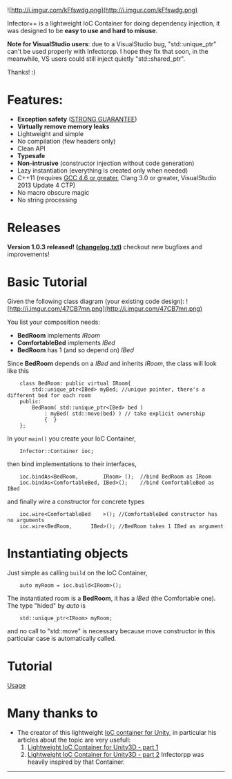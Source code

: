 ![http://i.imgur.com/kFfswdg.png](http://i.imgur.com/kFfswdg.png)

Infector++ is a lightweight IoC Container for doing dependency injection, it was designed to be **easy to use and hard to misuse**.

**Note for VisualStudio users**: due to a VisualStudio bug, "std::unique\_ptr" can't be used properly with Infectorpp. I hope they fix that soon, in the meanwhile, VS users could still inject quietly "std::shared\_ptr".

Thanks! :)

# Features: #
  * **Exception safety** ([STRONG GUARANTEE](http://en.wikipedia.org/wiki/Exception_safety))
  * **Virtually remove memory leaks**
  * Lightweight and simple
  * No compilation (few headers only)
  * Clean API
  * **Typesafe**
  * **Non-intrusive** (constructor injection without code generation)
  * Lazy instantiation (everything is created only when needed)
  * C++11 (requires [GCC 4.6 or greater](http://gameprog.it/articles/90/c-11-getting-started-on-windows#.U95T7aNBm7g), Clang 3.0 or greater, VisualStudio 2013 Update 4 CTP)
  * No macro obscure magic
  * No string processing

# Releases #
**Version 1.0.3 released! ([changelog.txt](https://raw.githubusercontent.com/ViteFalcon/infectorpp/72456982609a117fce2f128e52c49fdc8e0c1011/changelog.txt))** checkout new bugfixes and improvements!

# Basic Tutorial #

Given the following class diagram (your existing code design):
![http://i.imgur.com/47CB7mn.png](http://i.imgur.com/47CB7mn.png)

You list your composition needs:
  * **BedRoom** implements _IRoom_
  * **ComfortableBed** implements _IBed_
  * **BedRoom** has 1 (and so depend on) _IBed_

Since **BedRoom** depends on a _IBed_ and inherits _IRoom_, the class will look like this
```
    class BedRoom: public virtual IRoom{
        std::unique_ptr<IBed> myBed; //unique pointer, there's a different bed for each room
    public:
        BedRoom( std::unique_ptr<IBed> bed )
            : myBed( std::move(bed) ) // take explicit ownership
            {  }
    };
```

In your `main()` you create your IoC Container,
```
    Infector::Container ioc;
```

then bind implementations to their interfaces,
```
    ioc.bindAs<BedRoom,        IRoom> ();  //bind BedRoom as IRoom
    ioc.bindAs<ComfortableBed, IBed>();    //bind ComfortableBed as IBed
```

and finally wire a constructor for concrete types
```
    ioc.wire<ComfortableBed    >(); //ComfortableBed constructor has no arguments
    ioc.wire<BedRoom,      IBed>(); //BedRoom takes 1 IBed as argument
```

# Instantiating objects #
Just simple as calling `build` on the IoC Container,
```
    auto myRoom = ioc.build<IRoom>();
```

The instantiated room is a **BedRoom**, it has a _IBed_ (the Comfortable one). The type "hided" by _auto_ is
```
    std::unique_ptr<IRoom> myRoom; 
```
and no call to "std::move" is necessary because move constructor in this particular case is automatically called.

# Tutorial #
[Usage](docs/Usage.md)

# Many thanks to #
  * The creator of this lightweight [IoC container for Unity](https://github.com/sebas77/Lightweight-IoC-Container-for-Unity3D), in particular his articles about the topic are very usefull:
    1. [Lightweight IoC Container for Unity3D - part 1](http://blog.sebaslab.com/ioc-container-for-unity3d-part-1/)
    1. [Lightweight IoC Container for Unity3D - part 2](http://blog.sebaslab.com/ioc-container-for-unity3d-part-2/)
Infectorpp was heavily inspired by that Container.


---


